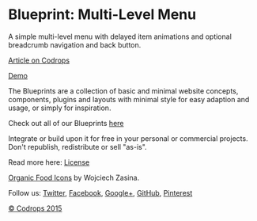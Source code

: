 Blueprint: Multi-Level Menu
=========

A simple multi-level menu with delayed item animations and optional breadcrumb navigation and back button. 

[Article on Codrops](http://tympanus.net/codrops/?p=25521)

[Demo](http://tympanus.net/Blueprints/MultiLevelMenu/)

The Blueprints are a collection of basic and minimal website concepts, components, plugins and layouts with minimal style for easy adaption and usage, or simply for inspiration.

Check out all of our Blueprints [here](http://tympanus.net/codrops/category/blueprints/)

Integrate or build upon it for free in your personal or commercial projects. Don't republish, redistribute or sell "as-is". 

Read more here: [License](http://tympanus.net/codrops/licensing/)

[Organic Food Icons](http://tympanus.net/codrops/2015/03/19/freebie-organic-food-icon-set/) by Wojciech Zasina.

Follow us: [Twitter](http://www.twitter.com/codrops), [Facebook](http://www.facebook.com/pages/Codrops/159107397912), [Google+](https://plus.google.com/101095823814290637419), [GitHub](https://github.com/codrops), [Pinterest](http://www.pinterest.com/codrops/)

[© Codrops 2015](http://www.codrops.com)
